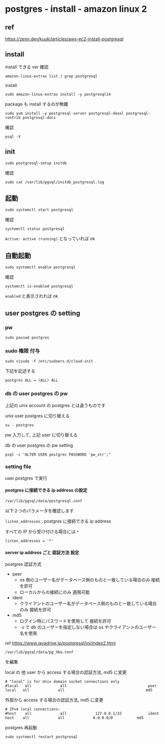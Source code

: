 
# postgres  -  install  -  amazon linux 2


## ref

https://zenn.dev/kuuki/articles/aws-ec2-install-postgresql


## install

install できる ver 確認

```
amazon-linux-extras list | grep postgresql
```

install

```
sudo amazon-linux-extras install -y postgresql14
```

package も install するのが無難

```
sudo yum install -y postgresql-server postgresql-devel postgresql-contrib postgresql-docs
```

確認

```
psql -V
```


## init

```
sudo postgresql-setup initdb
```

確認

```
sudo cat /var/lib/pgsql/initdb_postgresql.log
```


## 起動

```
sudo systemctl start postgresql
```

確認

```
systemctl status postgresql
```

`Active: active (running)` となっていれば ok


## 自動起動

```
sudo systemctl enable postgresql
```

確認

```
systemctl is-enabled postgresql
```

`enabled` と表示されれば ok


## user postgres の setting

### pw

```
sudo passwd postgres
```

### sudo 権限 付与

```
sudo visudo -f /etc/sudoers.d/cloud-init
```

下記を記述する

```
postgres ALL = (ALL) ALL
```


### db の user postgres の pw

上記の unix account の postgres とは違うものです

unix user postgres に切り替える

```
su - postgres
```

pw 入力して, 上記 user に切り替える

db の user postgres の pw setting

```
psql -c "ALTER USER postgres PASSWORD 'pw_str';"
```


### setting file

user postgres で実行


#### postgres に接続できる ip address の設定

```
/var/lib/pgsql/data/postgresql.conf
```

以下２つのパラメータを確認します

`listen_addresses` : postgres に接続できる ip address

すべての IP から受け付ける場合には `*`

```
listen_addresses = '*'
```


#### server ip address ごと 認証方法 設定

postgres 認証方式

- peer
  - os 側のユーザー名がデータベース側のものと一致している場合のみ 接続を許可
  - ローカルからの接続にのみ 適用可能
- ident
  - クライアントのユーザー名がデータベース側のものと一致している場合のみ 接続を許可
- md5
  - ログイン時にパスワードを使用して 接続を許可
  - `-U` で db のユーザーを指定しない場合は os やクライアントのユーザー名を使用

ref https://www.javadrive.jp/postgresql/ini/index2.html

```
/var/lib/pgsql/data/pg_hba.conf
```

を編集

local の 他 user から access する場合の認証方法, md5 に変更

```
# "local" is for Unix domain socket connections only
#local   all             all                                     peer
local   all             all                                     md5
```

外部から access する場合の認証方法, md5 に変更

```
# IPv4 local connections:
#host    all             all             127.0.0.1/32            ident
host    all             all             0.0.0.0/0           md5
```

postgres 再起動

```
sudo systemctl restart postgresql
```


